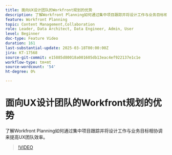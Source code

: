 ```yaml
---
title: 面向UX设计团队的Workfront规划的优势
description: 了解Workfront Planning如何通过集中项目跟踪并将设计工作与业务目标相协调来提高UX团队效率。
feature: Workfront Planning
topic: Content Management,Collaboration
role: Leader, Data Architect, Data Engineer, Admin, User
level: Beginner
doc-type: Feature Video
duration: 161
last-substantial-update: 2025-03-18T00:00:00Z
jira: KT-17568
source-git-commit: e15885d80018a001605db13eac4ef922137e1c1e
workflow-type: tm+mt
source-wordcount: '54'
ht-degree: 0%

---
```



# 面向UX设计团队的Workfront规划的优势

了解Workfront Planning如何通过集中项目跟踪并将设计工作与业务目标相协调来提高UX团队效率。

>[!VIDEO](https://video.tv.adobe.com/v/3452180/?learn=on&enablevpops)
